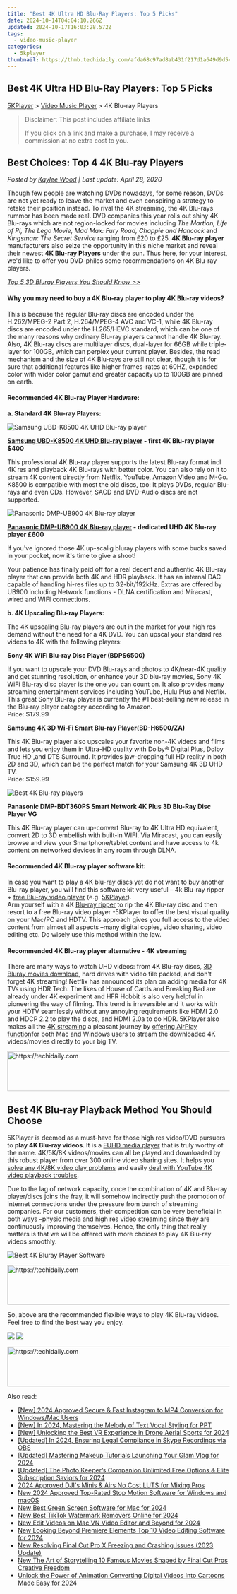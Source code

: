 ```yaml
---
title: "Best 4K Ultra HD Blu-Ray Players: Top 5 Picks"
date: 2024-10-14T04:04:10.266Z
updated: 2024-10-17T16:03:28.572Z
tags:
  - video-music-player
categories:
  - 5kplayer
thumbnail: https://thmb.techidaily.com/afda68c97ad8ab431f217d1a649d9d5c1081b7b5e12422de4ab2672dba23567f.jpg
---
```


## Best 4K Ultra HD Blu-Ray Players: Top 5 Picks

[5KPlayer](https://tools.techidaily.com/5kplayer/products/) \> [Video Music Player](https://tools.techidaily.com/5kplayer/video-music-player/) \> 4K Blu-ray Players

>  Disclaimer: This post includes affiliate links
>
>  If you click on a link and make a purchase, I may receive a commission at no extra cost to you.
>

## Best Choices: Top 4 4K Blu-ray Players

 _Posted by [Kaylee Wood](https://www.quora.com/profile/Amanda-Hu-21) | Last update: April 28, 2020_

Though few people are watching DVDs nowadays, for some reason, DVDs are not yet ready to leave the market and even conspiring a strategy to retake their position instead. To rival the 4K streaming, the 4K Blu-rays rummor has been made real. DVD companies this year rolls out shiny 4K Blu-rays which are not region-locked for movies including _The Martian, Life of Pi, The Lego Movie, Mad Max: Fury Road, Chappie and Hancock_ and _Kingsman: The Secret Service_  ranging from £20 to £25\. **4K Blu-ray player** manufacturers also seize the opportunity in this niche market and reveal their newest **4K Blu-ray Players** under the sun. Thus here, for your interest, we'd like to offer you DVD-philes some recommendations on 4K Blu-ray players.

[_Top 5 3D Bluray Players You Should Know >>_](https://tools.techidaily.com/5kplayer/video-music-player/)

#### **Why you may need to buy a 4K Blu-ray player to play 4K Blu-ray videos?**

This is because the regular Blu-ray discs are encoded under the H.262/MPEG-2 Part 2, H.264/MPEG-4 AVC and VC-1, while 4K Blu-ray discs are encoded under the H.265/HEVC standard, which can be one of the many reasons why ordinary Blu-ray players cannot handle 4K Blu-ray. Also, 4K Blu-ray discs are multilayer discs, dual-layer for 66GB while triple-layer for 100GB, which can perplex your current player. Besides, the read mechanism and the size of 4K Blu-rays are still not clear, though it is for sure that additional features like higher frames-rates at 60HZ, expanded color with wider color gamut and greater capacity up to 100GB are pinned on earth. 

#### **Recommended 4K Blu-ray Player Hardware:**

**a. Standard 4K Blu-ray Players:**

![Samsung UBD-K8500 4K UHD Blu-ray player](https://www.5kplayer.com/video-music-player/img/5kp-4k-bluray-zjy-041216-002.jpg) 

**[Samsung UBD-K8500 4K UHD Blu-ray player](http://www.cnet.com/products/samsung-ubd-k8500/) \- first 4K Blu-ray player $400**

This professional 4K Blu-ray player supports the latest Blu-ray format incl 4K res and playback 4K Blu-rays with better color. You can also rely on it to stream 4K content directly from Netflix, YouTube, Amazon Video and M-Go. K8500 is compatible with most the old discs, too: It plays DVDs, regular Blu-rays and even CDs. However, SACD and DVD-Audio discs are not supported.

![Panasonic DMP-UB900 4K Blu-ray player](https://www.5kplayer.com/video-music-player/img/5kp-4k-bluray-zjy-041216-001.jpg) 

**[Panasonic DMP-UB900 4K Blu-ray player](http://www.whathifi.com/panasonic/dmp-ub900/review) \- dedicated UHD 4K Blu-ray player £600**

If you've ignored those 4K up-scalig bluray players with some bucks saved in your pocket, now it's time to give a shoot!

Your patience has finally paid off for a real decent and authentic 4K Blu-ray player that can provide both 4K and HDR playback. It has an internal DAC capable of handling hi-res files up to 32-bit/192kHz. Extras are offered by UB900 including Network functions - DLNA certification and Miracast, wired and WIFI connections.

**b. 4K Upscaling Blu-ray Players:**

The 4K upscaling Blu-ray players are out in the market for your high res demand without the need for a 4K DVD. You can upscal your standard res videos to 4K with the following players:

**Sony 4K WiFi Blu-ray Disc Player (BDPS6500)**

If you want to upscale your DVD Blu-rays and photos to 4K/near-4K quality and get stunning resolution, or enhance your 3D blu-ray movies, Sony 4K WiFi Blu-ray disc player is the one you can count on. It also provides many streaming entertainment services including YouTube, Hulu Plus and Netflix. This great Sony Blu-ray player is currently the #1 best-selling new release in the Blu-ray player category according to Amazon.  
 Price: $179.99

**Samsung 4K 3D Wi-Fi Smart Blu-ray Player(BD-H6500/ZA)**

This 4K Blu-ray player also upscales your favorite non-4K videos and films and lets you enjoy them in Ultra-HD quality with Dolby® Digital Plus, Dolby True HD ,and DTS Surround. It provides jaw-dropping full HD reality in both 2D and 3D, which can be the perfect match for your Samsung 4K 3D UHD TV.  
 Price: $159.99

![Best 4K Blu-ray players](https://www.5kplayer.com/video-music-player/img/4k-bluray-zjy-001.jpg) 

**Panasonic DMP-BDT360PS Smart Network 4K Plus 3D Blu-Ray Disc Player VG**

This 4K Blu-ray player can up-convert Blu-ray to 4K Ultra HD equivalent, convert 2D to 3D embellish with built-in WIFI. Via Miracast, you can easily browse and view your Smartphone/tablet content and have access to 4k content on networked devices in any room through DLNA.

#### **Recommended 4K Blu-ray player software kit:**

In case you want to play a 4K blu-ray discs yet do not want to buy another Blu-ray player, you will find this software kit very useful – 4k Blu-ray ripper + [free Blu-ray video player](https://tools.techidaily.com/5kplayer/video-music-player/) (e.g. [5KPlayer](https://tools.techidaily.com/5kplayer/products/)).  
 Arm yourself with a 4K [Blu-ray ripper](https://tools.techidaily.com/5kplayer/products/) to rip the 4K Blu-ray disc and then resort to a free Blu-ray video player -5KPlayer to offer the best visual quality on your Mac/PC and HDTV. This approach gives you full access to the video content from almost all aspects –many digital copies, video sharing, video editing etc. Do wisely use this method within the law.

#### **Recommended 4K Blu-ray player alternative - 4K streaming**

There are many ways to watch UHD videos: from 4K Blu-ray discs, [3D Bluray movies download](https://tools.techidaily.com/5kplayer/youtube-download/), hard drives with video file packed, and don't forget 4K streaming! Netflix has announced its plan on adding media for 4K TVs using HDR Tech. The likes of House of Cards and Breaking Bad are already under 4K experiment and HFR Hobbit is also very helpful in pioneering the way of filming. This trend is irreversible and it works with your HDTV seamlessly without any annoying requirements like HDMI 2.0 and HDCP 2.2 to play the discs, and HDMI 2.0a to do HDR. 5KPlayer also makes all the [4K streaming](https://tools.techidaily.com/5kplayer/airplay/) a pleasant journey by [offering AirPlay function](https://tools.techidaily.com/5kplayer/airplay/)for both Mac and Windows users to stream the downloaded 4K videos/movies directly to your big TV.

<!-- affiliate ads begin -->
<a href="https://appsumo.8odi.net/c/5597632/2123730/7443" target="_top" id="2123730">
  <img src="//a.impactradius-go.com/display-ad/7443-2123730" border="0" alt="https://techidaily.com" width="728" height="90"/>
</a>
<img height="0" width="0" src="https://appsumo.8odi.net/i/5597632/2123730/7443" style="position:absolute;visibility:hidden;" border="0" />
<!-- affiliate ads end -->

## Best 4K Blu-ray Playback Method You Should Choose

5KPlayer is deemed as a must-have for those high res video/DVD pursuers to **play 4K Blu-ray videos**. It is a [FUHD media player](https://tools.techidaily.com/5kplayer/video-music-player/) that is truly worthy of the name. 4K/5K/8K videos/movies can all be played and downloaded by this robust player from over 300 online video sharing sites. It helps you [solve any 4K/8K video play problems](https://tools.techidaily.com/5kplayer/video-music-player/) and easily [deal with YouTube 4K video playback troubles](https://tools.techidaily.com/5kplayer/youtube-download/). 

Due to the lag of network capacity, once the combination of 4K and Blu-ray player/discs joins the fray, it will somehow indirectly push the promotion of internet connections under the pressure from bunch of streaming companies. For our customers, their competition can be very beneficial in both ways –physic media and high res video streaming since they are continuously improving themselves. Hence, the only thing that really matters is that we will be offered with more choices to play 4K Blu-ray videos smoothly.

![Best 4K Bluray Player Software](https://www.5kplayer.com/video-music-player/img/4k-bluray-zjy-002.jpg) 

<!-- affiliate ads begin -->
<a href="https://appsumo.8odi.net/c/5597632/2144275/7443" target="_top" id="2144275">
  <img src="//a.impactradius-go.com/display-ad/7443-2144275" border="0" alt="https://techidaily.com" width="728" height="90"/>
</a>
<img height="0" width="0" src="https://appsumo.8odi.net/i/5597632/2144275/7443" style="position:absolute;visibility:hidden;" border="0" />
<!-- affiliate ads end -->

So, above are the recommended flexible ways to play 4K Blu-ray videos. Feel free to find the best way you enjoy.

[![](https://www.5kplayer.com/video-music-player/../button/freedownwhitewin.png)](https://tools.techidaily.com/5kplayer/products/) [![](https://www.5kplayer.com/video-music-player/../button/freedownbackmac.png)](https://tools.techidaily.com/5kplayer/products/)

<!-- affiliate ads begin -->
<a href="https://aligracehair.sjv.io/c/5597632/2027195/19272" target="_top" id="2027195">
  <img src="//a.impactradius-go.com/display-ad/19272-2027195" border="0" alt="https://techidaily.com" width="728" height="90"/>
</a>
<img height="0" width="0" src="https://aligracehair.sjv.io/i/5597632/2027195/19272" style="position:absolute;visibility:hidden;" border="0" />
<!-- affiliate ads end -->

<ins class="adsbygoogle"
     style="display:block"
     data-ad-format="autorelaxed"
     data-ad-client="ca-pub-7571918770474297"
     data-ad-slot="1223367746"></ins>

<ins class="adsbygoogle"
     style="display:block"
     data-ad-client="ca-pub-7571918770474297"
     data-ad-slot="8358498916"
     data-ad-format="auto"
     data-full-width-responsive="true"></ins>

<span class="atpl-alsoreadstyle">Also read:</span>
<div><ul>
<li><a href="https://instagram-videos.techidaily.com/new-2024-approved-secure-and-fast-instagram-to-mp4-conversion-for-windowsmac-users/"><u>[New] 2024 Approved Secure & Fast Instagram to MP4 Conversion for Windows/Mac Users</u></a></li>
<li><a href="https://screen-mirroring-recording.techidaily.com/new-in-2024-mastering-the-melody-of-text-vocal-styling-for-ppt/"><u>[New] In 2024, Mastering the Melody of Text Vocal Styling for PPT</u></a></li>
<li><a href="https://article-tips.techidaily.com/new-unlocking-the-best-vr-experience-in-drone-aerial-sports-for-2024/"><u>[New] Unlocking the Best VR Experience in Drone Aerial Sports for 2024</u></a></li>
<li><a href="https://video-capture.techidaily.com/updated-in-2024-ensuring-legal-compliance-in-skype-recordings-via-obs/"><u>[Updated] In 2024, Ensuring Legal Compliance in Skype Recordings via OBS</u></a></li>
<li><a href="https://youtube-tips.techidaily.com/ed-mastering-makeup-tutorials-launching-your-glam-vlog-for-2024/"><u>[Updated] Mastering Makeup Tutorials Launching Your Glam Vlog for 2024</u></a></li>
<li><a href="https://fox-helps.techidaily.com/updated-the-photo-keepers-companion-unlimited-free-options-and-elite-subscription-saviors-for-2024/"><u>[Updated] The Photo Keeper’s Companion Unlimited Free Options & Elite Subscription Saviors for 2024</u></a></li>
<li><a href="https://article-tips.techidaily.com/2024-approved-djis-minis-and-airs-no-cost-luts-for-mixing-pros/"><u>2024 Approved DJI's Minis & Airs No Cost LUTS for Mixing Pros</u></a></li>
<li><a href="https://video-creation-software.techidaily.com/new-2024-approved-top-rated-stop-motion-software-for-windows-and-macos/"><u>New 2024 Approved Top-Rated Stop Motion Software for Windows and macOS</u></a></li>
<li><a href="https://video-creation-software.techidaily.com/new-best-green-screen-software-for-mac-for-2024/"><u>New Best Green Screen Software for Mac for 2024</u></a></li>
<li><a href="https://video-creation-software.techidaily.com/new-best-tiktok-watermark-removers-online-for-2024/"><u>New Best TikTok Watermark Removers Online for 2024</u></a></li>
<li><a href="https://video-creation-software.techidaily.com/new-edit-videos-on-mac-vn-video-editor-and-beyond-for-2024/"><u>New Edit Videos on Mac VN Video Editor and Beyond for 2024</u></a></li>
<li><a href="https://ai-video-apps.techidaily.com/new-looking-beyond-premiere-elements-top-10-video-editing-software-for-2024/"><u>New Looking Beyond Premiere Elements Top 10 Video Editing Software for 2024</u></a></li>
<li><a href="https://video-creation-software.techidaily.com/new-resolving-final-cut-pro-x-freezing-and-crashing-issues-2023-update/"><u>New Resolving Final Cut Pro X Freezing and Crashing Issues (2023 Update)</u></a></li>
<li><a href="https://video-creation-software.techidaily.com/new-the-art-of-storytelling-10-famous-movies-shaped-by-final-cut-pros-creative-freedom/"><u>New The Art of Storytelling 10 Famous Movies Shaped by Final Cut Pros Creative Freedom</u></a></li>
<li><a href="https://video-creation-software.techidaily.com/unlock-the-power-of-animation-converting-digital-videos-into-cartoons-made-easy-for-2024/"><u>Unlock the Power of Animation Converting Digital Videos Into Cartoons Made Easy for 2024</u></a></li>
</ul></div>

